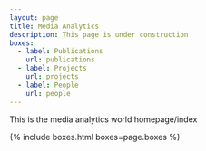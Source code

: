 ```yaml
---
layout: page
title: Media Analytics
description: This page is under construction
boxes:
  - label: Publications
    url: publications
  - label: Projects
    url: projects
  - label: People
    url: people
---
```

<div class="ui container">
  This is the media analytics world homepage/index
</div>

{% include boxes.html boxes=page.boxes %}
